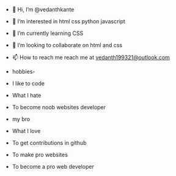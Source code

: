 


- 👋 Hi, I’m @vedanthkante
- 👀 I’m interested in html css python javascript
- 🌱 I’m currently learning CSS
- 💞️ I’m looking to collaborate on html and css
- 📫 How to reach me reach me at vedanth199321@outlook.com

-  hobbies-
-  I like to code

-  What I hate
- To become noob websites developer
- my bro
- What I love
- To get contributions in github 
- To make pro websites
- To become a pro web developer

<!---
vedanthkante/vedanthkante is a ✨ special ✨ repository because its `README.md` (this file) appears on your GitHub profile.
You can click the Preview link to take a look at your changes.
--->
